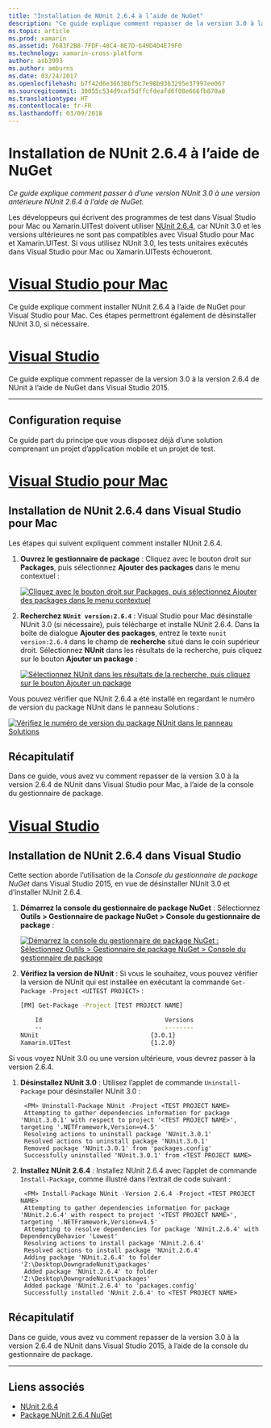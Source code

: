 ```yaml
---
title: "Installation de NUnit 2.6.4 à l’aide de NuGet"
description: "Ce guide explique comment repasser de la version 3.0 à la version 2.6.4 de NUnit à l’aide de NuGet."
ms.topic: article
ms.prod: xamarin
ms.assetid: 7683F2B8-7FDF-48C4-8E7D-649D4D4E79F0
ms.technology: xamarin-cross-platform
author: asb3993
ms.author: amburns
ms.date: 03/24/2017
ms.openlocfilehash: b7f42d6e36638bf5c7e98b9363295e37997ee067
ms.sourcegitcommit: 30055c534d9caf5dffcfdeafd6f08e666fb870a8
ms.translationtype: HT
ms.contentlocale: fr-FR
ms.lasthandoff: 03/09/2018
---
```

# <a name="installing-nunit-264-using-nuget"></a>Installation de NUnit 2.6.4 à l’aide de NuGet

_Ce guide explique comment passer à d’une version NUnit 3.0 à une version antérieure NUnit 2.6.4 à l’aide de NuGet._

Les développeurs qui écrivent des programmes de test dans Visual Studio pour Mac ou Xamarin.UITest doivent utiliser [NUnit 2.6.4](http://nunit.org/index.php?p=docHome&r=2.6.4), car NUnit 3.0 et les versions ultérieures ne sont pas compatibles avec Visual Studio pour Mac et Xamarin.UITest. Si vous utilisez NUnit 3.0, les tests unitaires exécutés dans Visual Studio pour Mac ou Xamarin.UITests échoueront.

# <a name="visual-studio-for-mactabvsmac"></a>[Visual Studio pour Mac](#tab/vsmac)

Ce guide explique comment installer NUnit 2.6.4 à l’aide de NuGet pour Visual Studio pour Mac. Ces étapes permettront également de désinstaller NUnit 3.0, si nécessaire.

# <a name="visual-studiotabvswin"></a>[Visual Studio](#tab/vswin)

Ce guide explique comment repasser de la version 3.0 à la version 2.6.4 de NUnit à l’aide de NuGet dans Visual Studio 2015.

-----

## <a name="requirements"></a>Configuration requise

Ce guide part du principe que vous disposez déjà d’une solution comprenant un projet d’application mobile et un projet de test.

# <a name="visual-studio-for-mactabvsmac"></a>[Visual Studio pour Mac](#tab/vsmac)

## <a name="installing-nunit-264-in-visual-studio-for-mac"></a>Installation de NUnit 2.6.4 dans Visual Studio pour Mac

Les étapes qui suivent expliquent comment installer NUnit 2.6.4.


1. **Ouvrez le gestionnaire de package** : Cliquez avec le bouton droit sur **Packages**, puis sélectionnez **Ajouter des packages** dans le menu contextuel :

    [![](installing-nunit-using-nuget-images/add-packages-xs.png "Cliquez avec le bouton droit sur Packages, puis sélectionnez Ajouter des packages dans le menu contextuel")](installing-nunit-using-nuget-images/add-packages-xs.png#lightbox)
    
1. **Recherchez `NUnit version:2.6.4`** : Visual Studio pour Mac désinstalle NUnit 3.0 (si nécessaire), puis télécharge et installe NUnit 2.6.4. Dans la boîte de dialogue **Ajouter des packages**, entrez le texte `nunit version:2.6.4` dans le champ de **recherche** situé dans le coin supérieur droit. Sélectionnez **NUnit** dans les résultats de la recherche, puis cliquez sur le bouton **Ajouter un package** :

    [![](installing-nunit-using-nuget-images/nunit-search-xs.png "Sélectionnez NUnit dans les résultats de la recherche, puis cliquez sur le bouton Ajouter un package")](installing-nunit-using-nuget-images/nunit-search-xs.png#lightbox)


Vous pouvez vérifier que NUnit 2.6.4 a été installé en regardant le numéro de version du package NUnit dans le panneau Solutions :

[![](installing-nunit-using-nuget-images/nunit-2-6-4-installed.png "Vérifiez le numéro de version du package NUnit dans le panneau Solutions")](installing-nunit-using-nuget-images/nunit-2-6-4-installed.png#lightbox)

## <a name="summary"></a>Récapitulatif

Dans ce guide, vous avez vu comment repasser de la version 3.0 à la version 2.6.4 de NUnit dans Visual Studio pour Mac, à l’aide de la console du gestionnaire de package.


# <a name="visual-studiotabvswin"></a>[Visual Studio](#tab/vswin)

## <a name="installing-nunit-264-in-visual-studio"></a>Installation de NUnit 2.6.4 dans Visual Studio

Cette section aborde l’utilisation de la _Console du gestionnaire de package NuGet_ dans Visual Studio 2015, en vue de désinstaller NUnit 3.0 et d’installer NUnit 2.6.4.


1. **Démarrez la console du gestionnaire de package NuGet** : Sélectionnez **Outils > Gestionnaire de package NuGet > Console du gestionnaire de package** :

    [![](installing-nunit-using-nuget-images/package-manager-console.png "Démarrez la console du gestionnaire de package NuGet : Sélectionnez Outils > Gestionnaire de package NuGet > Console du gestionnaire de package")](installing-nunit-using-nuget-images/package-manager-console.png#lightbox)
    
1. **Vérifiez la version de NUnit** : Si vous le souhaitez, vous pouvez vérifier la version de NUnit qui est installée en exécutant la commande `Get-Package -Project <UITEST PROJECT>` :

    ```bash
    [PM] Get-Package -Project [TEST PROJECT NAME]
    
        Id                                  Versions                                 ProjectName
        --                                  --------                                 -----------
    NUnit                               {3.0.1}                                  [TEST PROJECT NAME]
    Xamarin.UITest                      {1.2.0}                                  [TEST PROJECT NAME]
    ```

Si vous voyez NUnit 3.0 ou une version ultérieure, vous devrez passer à la version 2.6.4.

1. **Désinstallez NUnit 3.0** : Utilisez l’applet de commande `Uninstall-Package` pour désinstaller NUnit 3.0 :

        <PM> Uninstall-Package NUnit -Project <TEST PROJECT NAME>
        Attempting to gather dependencies information for package 'NUnit.3.0.1' with respect to project '<TEST PROJECT NAME>', targeting '.NETFramework,Version=v4.5'
        Resolving actions to uninstall package 'NUnit.3.0.1'
        Resolved actions to uninstall package 'NUnit.3.0.1'
        Removed package 'NUnit.3.0.1' from 'packages.config'
        Successfully uninstalled 'NUnit.3.0.1' from <TEST PROJECT NAME>

1. **Installez NUnit 2.6.4** : Installez NUnit 2.6.4 avec l’applet de commande `Install-Package`, comme illustré dans l’extrait de code suivant :

        <PM> Install-Package NUnit -Version 2.6.4 -Project <TEST PROJECT NAME>
        Attempting to gather dependencies information for package 'NUnit.2.6.4' with respect to project '<TEST PROJECT NAME>', targeting '.NETFramework,Version=v4.5'
        Attempting to resolve dependencies for package 'NUnit.2.6.4' with DependencyBehavior 'Lowest'
        Resolving actions to install package 'NUnit.2.6.4'
        Resolved actions to install package 'NUnit.2.6.4'
        Adding package 'NUnit.2.6.4' to folder 'Z:\Desktop\DowngradeNunit\packages'
        Added package 'NUnit.2.6.4' to folder 'Z:\Desktop\DowngradeNunit\packages'
        Added package 'NUnit.2.6.4' to 'packages.config'
        Successfully installed 'NUnit 2.6.4' to <TEST PROJECT NAME>
    
## <a name="summary"></a>Récapitulatif

Dans ce guide, vous avez vu comment repasser de la version 3.0 à la version 2.6.4 de NUnit dans Visual Studio 2015, à l’aide de la console du gestionnaire de package.

-----

## <a name="related-links"></a>Liens associés

- [NUnit 2.6.4](http://nunit.org/index.php?p=docHome&r=2.6.4)
- [Package NUnit 2.6.4 NuGet](https://www.nuget.org/packages/NUnit/2.6.4)
